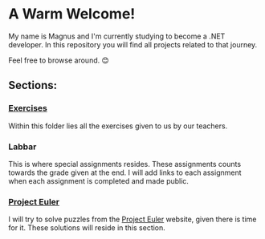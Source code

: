 # A Warm Welcome!
My name is Magnus and I'm currently studying to become a .NET developer. In this repository you will find all projects related to that journey. 

Feel free to browse around. 😊

## Sections:

### [Exercises](https://github.com/Kavency/ITHS_Projects/tree/Release/Exercises)
Within this folder lies all the exercises given to us by our teachers.

### Labbar

This is where special assignments resides. These assignments counts towards the grade given at the end. I will add links to each assignment when each assignment is completed and made public.

### [Project Euler](https://github.com/Kavency/ITHS_Projects/tree/Release/ProjectEuler)

I will try to solve puzzles from the [Project Euler](https://projecteuler.net/archives) website, given there is time for it. These solutions will reside in this section.
